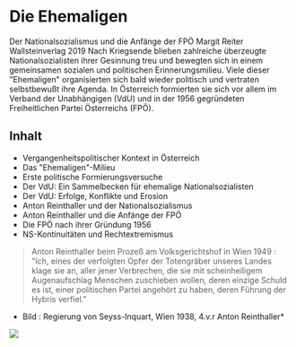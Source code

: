# Die Ehemaligen
Der Nationalsozialismus
und die Anfänge der FPÖ
Margit Reiter
Wallsteinverlag 2019
Nach Kriegsende blieben zahlreiche überzeugte
Nationalsozialisten ihrer Gesinnung treu und
bewegten sich in einem gemeinsamen sozialen und
politischen Erinnerungsmilieu. Viele dieser
"Ehemaligen" organisierten sich bald wieder politisch
und vertraten selbstbewußt ihre Agenda. In Österreich
formierten sie sich vor allem im Verband der
Unabhängigen (VdU) und in der 1956 gegründeten
Freiheitlichen Partei Österreichs (FPÖ).
## Inhalt
* Vergangenheitspolitischer Kontext in Österreich
* Das "Ehemaligen"-Milieu
* Erste politische Formierungsversuche
* Der VdU: Ein Sammelbecken für ehemalige Nationalsozialisten
* Der VdU: Erfolge, Konflikte und Erosion
* Anton Reinthaller und der Nationalsozialismus
* Anton Reinthaller und die Anfänge der FPÖ
* Die FPÖ nach ihrer Gründung 1956
* NS-Kontinuitäten und Rechtextremismus
> Anton Reinthaller beim Prozeß am Volksgerichtshof in Wien 1949 :
> "Ich, eines der verfolgten Opfer der Totengräber unseres Landes
> klage sie an, aller jener Verbrechen, die sie mit scheinheiligem
> Augenaufschlag Menschen zuschieben wollen, deren einzige Schuld
> es ist, einer politischen Partei angehört zu haben, deren Führung
> der Hybris verfiel."
* Bild : Regierung von Seyss-Inquart, Wien 1938, 4.v.r Anton Reinthaller*
<img src="https://upload.wikimedia.org/wikipedia/commons/thumb/4/49/Government_of_Seyss-Inquart.jpg/632px-Government_of_Seyss-Inquart.jpg"/>
